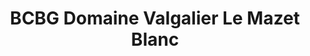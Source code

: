 ---
title: "BCBG Domaine Valgalier Le Mazet Blanc"
url: /gignac/bcbg-domaine-valgalier-le-mazet-blanc/
shop: Spirituosen
---